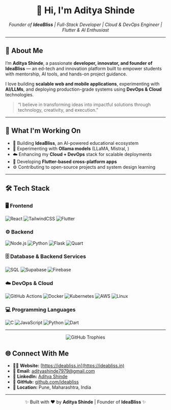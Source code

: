 <h1 align="center">👋 Hi, I'm Aditya Shinde</h1>
<p align="center">
  <em>Founder of <strong>IdeaBliss</strong> | Full-Stack Developer | Cloud & DevOps Engineer | Flutter & AI Enthusiast</em>
</p>

---

## 🚀 About Me

I’m **Aditya Shinde**, a passionate **developer, innovator, and founder of IdeaBliss** — an ed-tech and innovation platform built to empower students with mentorship, AI tools, and hands-on project guidance.  

I love building **scalable web and mobile applications**, experimenting with **AI/LLMs**, and deploying production-grade systems using **DevOps & Cloud** technologies.  

> “I believe in transforming ideas into impactful solutions through technology, creativity, and execution.”

---

## 🧠 What I'm Working On

- 🚀 Building **IdeaBliss**, an AI-powered educational ecosystem  
- 🤖 Experimenting with **Ollama models** (LLaMA, Mistral, )  
- ☁️ Enhancing my **Cloud + DevOps** stack for scalable deployments  
- 📱 Developing **Flutter-based cross-platform apps**  
- ⚙️ Contributing to open-source projects and system design learning  

---

## 🛠️ Tech Stack

### 🖥️ Frontend
![React](https://img.shields.io/badge/React-20232A?style=for-the-badge&logo=react&logoColor=61DAFB)
![TailwindCSS](https://img.shields.io/badge/Tailwind_CSS-38B2AC?style=for-the-badge&logo=tailwind-css&logoColor=white)
![Flutter](https://img.shields.io/badge/Flutter-02569B?style=for-the-badge&logo=flutter&logoColor=white)

### ⚙️ Backend
![Node.js](https://img.shields.io/badge/Node.js-43853D?style=for-the-badge&logo=node-dot-js&logoColor=white)
![Python](https://img.shields.io/badge/Python-3776AB?style=for-the-badge&logo=python&logoColor=white)
![Flask](https://img.shields.io/badge/Flask-000000?style=for-the-badge&logo=flask&logoColor=white)
![Quart](https://img.shields.io/badge/Quart-FFB400?style=for-the-badge&logo=python&logoColor=black)

### 🗄️ Database & Backend Services
![SQL](https://img.shields.io/badge/SQL-336791?style=for-the-badge&logo=postgresql&logoColor=white)
![Supabase](https://img.shields.io/badge/Supabase-3ECF8E?style=for-the-badge&logo=supabase&logoColor=white)
![Firebase](https://img.shields.io/badge/Firebase-FFCA28?style=for-the-badge&logo=firebase&logoColor=black)

### ☁️ DevOps & Cloud
![GitHub Actions](https://img.shields.io/badge/GitHub%20Actions-2088FF?style=for-the-badge&logo=github-actions&logoColor=white)
![Docker](https://img.shields.io/badge/Docker-2496ED?style=for-the-badge&logo=docker&logoColor=white)
![Kubernetes](https://img.shields.io/badge/Kubernetes-326CE5?style=for-the-badge&logo=kubernetes&logoColor=white)
![AWS](https://img.shields.io/badge/AWS-232F3E?style=for-the-badge&logo=amazon-aws&logoColor=FF9900)
![Linux](https://img.shields.io/badge/Linux-FCC624?style=for-the-badge&logo=linux&logoColor=black)

### 💻 Programming Languages
![C](https://img.shields.io/badge/C-00599C?style=for-the-badge&logo=c&logoColor=white)
![JavaScript](https://img.shields.io/badge/JavaScript-F7DF1E?style=for-the-badge&logo=javascript&logoColor=black)
![Python](https://img.shields.io/badge/Python-3776AB?style=for-the-badge&logo=python&logoColor=white)
![Dart](https://img.shields.io/badge/Dart-0175C2?style=for-the-badge&logo=dart&logoColor=white)

---



<p align="center">
  <!-- GitHub Trophies -->
  <img src="https://github-profile-trophy.vercel.app/?username=ideabliss&theme=radical&no-frame=true&row=1&column=6" alt="GitHub Trophies" />
</p>



## 🌐 Connect With Me

- 🧑‍💻 **Website:** [https://ideabliss.in](https://ideabliss.in)  
- 📧 **Email:** [adityashinde7979@gmail.com](mailto:adityashinde7979@gmail.com)  
- 💼 **LinkedIn:** [Aditya Shinde](https://in.linkedin.com/in/aditya-shinde45)  
- 🐙 **GitHub:** [github.com/ideabliss](https://github.com/ideabliss)  
- 📍 **Location:** Pune, Maharashtra, India  

---

<p align="center">✨ Built with ❤️ by <strong>Aditya Shinde</strong> | Founder of <strong>IdeaBliss</strong> ✨</p>
